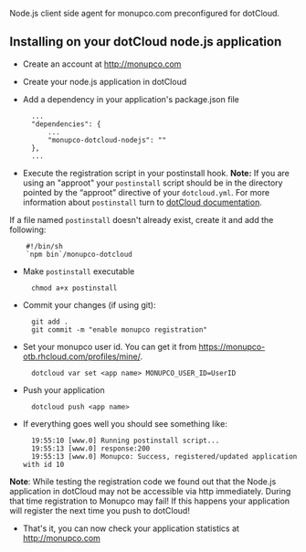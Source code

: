 Node.js client side agent for monupco.com preconfigured for dotCloud.


Installing on your dotCloud node.js application
----------------------------------------------

- Create an account at http://monupco.com

- Create your node.js application in dotCloud

- Add a dependency in your application's package.json file

        ...
        "dependencies": {
            ...
            "monupco-dotcloud-nodejs": ""
        },
        ...

- Execute the registration script in your postinstall hook. **Note:**
If you are using an "approot" your `postinstall` script should be in the 
directory pointed by the “approot” directive of your `dotcloud.yml`.
For more information about `postinstall` turn to 
[dotCloud documentation](http://docs.dotcloud.com/guides/postinstall/).

If a file named `postinstall` doesn't already exist, create it and add the following:

        #!/bin/sh
        `npm bin`/monupco-dotcloud



* Make `postinstall` executable

        chmod a+x postinstall

* Commit your changes (if using git):

        git add .
        git commit -m "enable monupco registration"

- Set your monupco user id. You can get it from <https://monupco-otb.rhcloud.com/profiles/mine/>.

        dotcloud var set <app name> MONUPCO_USER_ID=UserID


- Push your application

        dotcloud push <app name>

- If everything goes well you should see something like:

        19:55:10 [www.0] Running postinstall script...
        19:55:13 [www.0] response:200
        19:55:13 [www.0] Monupco: Success, registered/updated application with id 10

**Note**: While testing the registration code we found out that the Node.js application in dotCloud
may not be accessible via http immediately. During that time registration to Monupco may fail!
If this happens your application will register the next time you push to dotCloud!

- That's it, you can now check your application statistics at <http://monupco.com>

